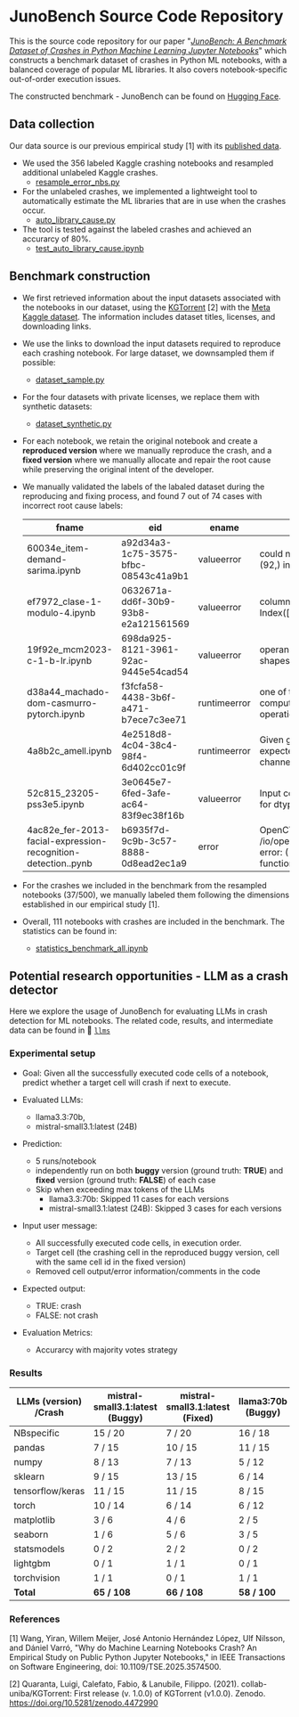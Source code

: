 # JunoBench Source Code Repository

This is the source code repository for our paper "[*JunoBench: A Benchmark Dataset of Crashes in Python Machine Learning Jupyter Notebooks*](https://arxiv.org/abs/2510.18013)" which constructs a benchmark dataset of crashes in Python ML notebooks, with a balanced coverage of popular ML libraries. It also covers notebook-specific out-of-order execution issues.

The constructed benchmark - JunoBench can be found on [Hugging Face](https://huggingface.co/datasets/PELAB-LiU/JunoBench).

## Data collection

Our data source is our previous empirical study [1] with its [published data](https://doi.org/10.5281/zenodo.14070488). 

* We used the 356 labeled Kaggle crashing notebooks and resampled additional unlabeled Kaggle crashes.
    + [resample_error_nbs.py](./resample_error_nbs.py)
* For the unlabeled crashes, we implemented a lightweight tool to automatically estimate the ML libraries that are in use when the crashes occur.
    + [auto_library_cause.py](./auto_library_cause.py)
* The tool is tested against the labeled crashes and achieved an accurarcy of 80%.
    + [test_auto_library_cause.ipynb](./test_auto_library_cause.ipynb)

## Benchmark construction

* We first retrieved information about the input datasets associated with the notebooks in our dataset, using the [KGTorrent](https://github.com/collab-uniba/KGTorrent) [2] with the [Meta Kaggle dataset](https://www.kaggle.com/datasets/kaggle/meta-kaggle). The information includes dataset titles, licenses, and downloading links. 

* We use the links to download the input datasets required to reproduce each crashing notebook. For large dataset, we downsampled them if possible:
    + [dataset_sample.py](./dataset_sample.py)

* For the four datasets with private licenses, we replace them with synthetic datasets:
    + [dataset_synthetic.py](./dataset_synthetic.py)

* For each notebook, we retain the original notebook and create a **reproduced version** where we manually reproduce the crash, and a **fixed version** where we manually allocate and repair the root cause while preserving the original intent of the developer.

* We manually validated the labels of the labaled dataset during the reproducing and fixing process, and found 7 out of 74 cases with incorrect root cause labels:

    | fname | eid | ename | evalue | library_cause | root_cause |
    |----|----|----|----|----|----|
    | 60034e_item-demand-sarima.ipynb  |  a92d34a3-1c75-3575-bfbc-08543c41a9b1  |  valueerror  |  could not broadcast input array from shape (92,) into shape (181,)  |  statsmodels  |  **data confusion -> API misuse**  |
    | ef7972_clase-1-modulo-4.ipynb  |  0632671a-dd6f-30b9-93b8-e2a121561569  |  valueerror  |  columns overlap but no suffix specified: Index(['name_count'], dtype='object')  |  pandas  |  **data confusion -> API misuse**  |
    | 19f92e_mcm2023-c-1-b-lr.ipynb  |  698da925-8121-3961-92ac-9445e54cad54  |  valueerror  |  operands could not be broadcast together with shapes (68,) (272,)  |  **sklearn -> None**  | **data confusion -> nb specific (execution order)** |
    | d38a44_machado-dom-casmurro-pytorch.ipynb  |  f3fcfa58-4438-3b6f-a471-b7ece7c3ee71  |  runtimeerror  |  one of the variables needed for gradient computation has been modified by an inplace operation  |  torch  |  **unknown -> wrong implementation**  |
    | 4a8b2c_amell.ipynb  |  4e2518d8-4c04-38c4-98f4-6d402cc01c9f  |  runtimeerror  |  Given groups=1, weight of size [64, 3, 7, 7], expected input[3, 256, 256, 1] to have 3 channels, but got 256 channels instead  |  torchvision  |  **ML model mismatch -> wrong implementation** |
    | 52c815_23205-pss3e5.ipynb  |  3e0645e7-6fed-3afe-ac64-83f9ec38f16b  |  valueerror  |  Input contains NaN, infinity or a value too large for dtype('float64').  |  **Optuna -> lightgbm**  |  **unknown -> data confusion**  |
    | 4ac82e_fer-2013-facial-expression-recognition-detection..pynb  |  b6935f7d-9c9b-3c57-8888-0d8ead2ec1a9  |  error  |  OpenCV(4.8.1) /io/opencv/modules/imgproc/src/color.cpp:182: error: (-215:Assertion failed) !_src.empty() in function 'cvtColor'  |  cv2  |  **unknown -> environment issue (external control)**  |


* For the crashes we included in the benchmark from the resampled notebooks (37/500), we manually labeled them following the dimensions established in our empirical study [1].

* Overall, 111 notebooks with crashes are included in the benchmark. The statistics can be found in:
    + [statistics_benchmark_all.ipynb](./statistics_benchmark_all.ipynb)

## Potential research opportunities - LLM as a crash detector

Here we explore the usage of JunoBench for evaluating LLMs in crash detection for ML notebooks. The related code, results, and intermediate data can be found in 📁 [`llms`](./llms/)

### Experimental setup

* Goal: Given all the successfully executed code cells of a notebook, predict whether a target cell will crash if next to execute.

* Evaluated LLMs: 
    + llama3.3:70b, 
    + mistral-small3.1:latest (24B)

* Prediction:
    + 5 runs/notebook
    + independently run on both **buggy** version (ground truth: **TRUE**) and **fixed** version (ground truth: **FALSE**) of each case
    + Skip when exceeding max tokens of the LLMs
        + llama3.3:70b: Skipped 11 cases for each versions
        + mistral-small3.1:latest (24B): Skipped 3 cases for each versions

* Input user message:
    + All successfully executed code cells, in execution order. 
    + Target cell (the crashing cell in the reproduced buggy version, cell with the same cell id in the fixed version)
    + Removed cell output/error information/comments in the code

* Expected output:
    + TRUE: crash
    + FALSE: not crash
    
* Evaluation Metrics:
    + Accurarcy with majority votes strategy


### Results


| LLMs (version)<br>/Crash | mistral-small3.1:latest<br>(Buggy) | mistral-small3.1:latest<br>(Fixed) | llama3:70b<br>(Buggy) | llama3:70b<br>(Fixed) |
|----------|----------|----------|----------|----------|
| NBspecific | 15 / 20 | 7 / 20 | 16 / 18 | 4 / 18 |
| pandas | 7 / 15 | 10 / 15 | 11 / 15 | 7 / 15 |
| numpy | 8 / 13 | 7 / 13 | 5 / 12 | 10 / 12 |
| sklearn | 9 / 15 | 13 / 15 | 6 / 14 | 12 / 14 |
| tensorflow/keras | 11 / 15 | 11 / 15 | 8 / 15 | 7 / 15 |
| torch | 10 / 14  | 6 / 14  | 6 / 12 | 9 / 12 |
| matplotlib | 3 / 6 | 4 / 6 | 2 / 5 | 2 / 5 |
| seaborn | 1 / 6 | 5 / 6 | 3 / 5 | 4 / 5 |
| statsmodels | 0 / 2 | 2 / 2 | 0 / 2 | 1 / 2 |
| lightgbm | 0 / 1 | 1 / 1 | 0 / 1 | 1 / 1 |
| torchvision | 1 / 1 | 0 / 1 | 1 / 1 | 0 / 1 |
| **Total** | **65 / 108** | **66 / 108** | **58 / 100** | **57 / 100** |


### References

[1] Wang, Yiran, Willem Meijer, José Antonio Hernández López, Ulf Nilsson, and Dániel Varró, "Why do Machine Learning Notebooks Crash? An Empirical Study on Public Python Jupyter Notebooks," in IEEE Transactions on Software Engineering, doi: 10.1109/TSE.2025.3574500.

[2] Quaranta, Luigi, Calefato, Fabio, & Lanubile, Filippo. (2021). collab-uniba/KGTorrent: First release (v. 1.0.0) of KGTorrent (v1.0.0). Zenodo. https://doi.org/10.5281/zenodo.4472990